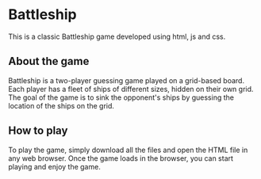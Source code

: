 # Battleship
This is a classic Battleship game developed using html, js and css.

## About the game
Battleship is a two-player guessing game played on a grid-based board. Each player has a fleet of ships of different sizes, hidden on their own grid. The goal of the game is to sink the opponent's ships by guessing the location of the ships on the grid.

## How to play
To play the game, simply download all the files and open the HTML file in any web browser. Once the game loads in the browser, you can start playing and enjoy the game.
